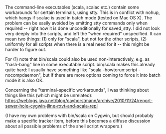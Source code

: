 The command-line executables (scala, scalac etc.) contain some workarounds for certain terminals, using stty.  This is in conflict with nohup, which hangs if scalac is used in batch mode (tested on Mac OS X).  The problem can be easily avoided by emitting stty commands only when required -- right now it is done unconditionally for saved_stty.
I did not look very deeply into the scripts, and left the "when required" unspecified.  It can mean two things: (1) only for "scala", but not for the other scripts, (2) uniformly for all scripts when there is a real need for it -- this might be harder to figure out.

For (1) note that bin/scala could also be used non-interactively, e.g. as "hash-bang" line in some executable script.  bin/scala makes this already quite hard: I usually have something like "scala -howtorun:script -nocompdaemon", but if there are more options coming to force it into batch mode it is also OK.

Concerning the "terminal-specific workarounds", I was thinking about things like this (which might be unrelated):
https://weblogs.java.net/blog/cayhorstmann/archive/2010/11/24/report-sewer-hole-cygwin-jline-rxvt-and-scala-repl

(I have my own problems with bin/scala on Cygwin, but should probably make a specific tracker item, before this becomes a diffuse discussion about all possible problems of the shell script wrappers.)

